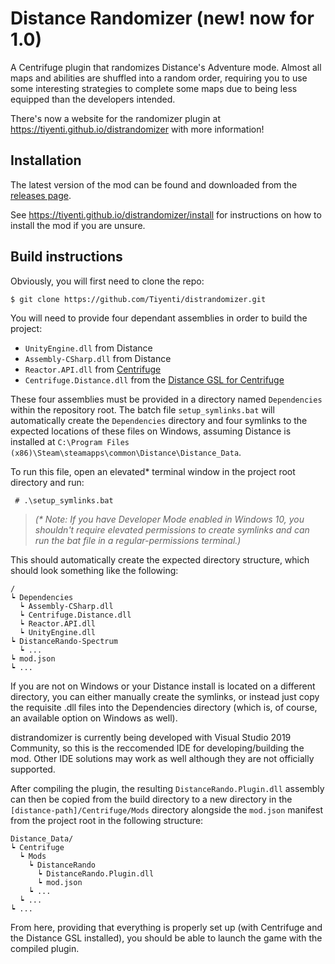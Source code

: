 # Distance Randomizer (new! now for 1.0)
A Centrifuge plugin that randomizes Distance's Adventure mode. Almost all maps and abilities are
shuffled into a random order, requiring you to use some interesting strategies to complete some maps due to being less equipped than the developers intended.

There's now a website for the randomizer plugin at https://tiyenti.github.io/distrandomizer with more information!

## Installation
The latest version of the mod can be found and downloaded from the [releases page](https://github.com/Tiyenti/distrandomizer/releases).

See https://tiyenti.github.io/distrandomizer/install for instructions on how to install
the mod if you are unsure.

## Build instructions
Obviously, you will first need to clone the repo:

    $ git clone https://github.com/Tiyenti/distrandomizer.git

You will need to provide four dependant assemblies in order to build the project:

* `UnityEngine.dll` from Distance
* `Assembly-CSharp.dll` from Distance
* `Reactor.API.dll` from [Centrifuge](https://github.com/Ciastex/Centrifuge)
* `Centrifuge.Distance.dll` from the [Distance GSL for Centrifuge](https://github.com/REHERC/Centrifuge.Distance)

These four assemblies must be provided in a directory named `Dependencies` within the
repository root. The batch file `setup_symlinks.bat` will automatically create the `Dependencies`
directory and four symlinks to the expected locations of these files on Windows, assuming Distance is installed at `C:\Program Files (x86)\Steam\steamapps\common\Distance\Distance_Data`.

To run this file, open an elevated* terminal window in the project root directory and run:

     # .\setup_symlinks.bat

> _(* Note: If you have Developer Mode enabled in Windows 10, you shouldn't require elevated permissions to create symlinks and can run the bat file in a regular-permissions terminal.)_

This should automatically create the expected directory structure, which should look something
like the following:

    /
    ┕ Dependencies
      ┕ Assembly-CSharp.dll
      ┕ Centrifuge.Distance.dll
      ┕ Reactor.API.dll
      ┕ UnityEngine.dll
    ┕ DistanceRando-Spectrum
      ┕ ...
    ┕ mod.json
    ┕ ...

If you are not on Windows or your Distance install is located on a different directory, you can either manually create the symlinks, or instead just copy the requisite .dll files into the Dependencies directory (which is, of course, an available option on Windows as well).

distrandomizer is currently being developed with Visual Studio 2019 Community, so this is the reccomended IDE for developing/building the mod. Other IDE solutions may work as well
although they are not officially supported.

After compiling the plugin, the resulting `DistanceRando.Plugin.dll` assembly can
then be copied from the build directory to a new directory in the `[distance-path]/Centrifuge/Mods` directory alongside the `mod.json` manifest from the project root in the following structure:

    Distance_Data/
    ┕ Centrifuge
      ┕ Mods
        ┕ DistanceRando
          ┕ DistanceRando.Plugin.dll
          ┕ mod.json
        ┕ ...
      ┕ ...
    ┕ ...

From here, providing that everything is properly set up (with Centrifuge and the Distance GSL
installed), you should be able to launch the game with the compiled plugin.
